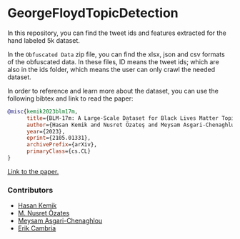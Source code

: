 # GeorgeFloydTopicDetection
In this repository, you can find the tweet ids and features extracted for the hand labeled 5k dataset.

In the `Obfuscated Data` zip file, you can find the xlsx, json and csv formats of the obfuscated data. In these files, ID means the tweet ids; which are also in the ids folder, which means the user can only crawl the needed dataset. 

In order to reference and learn more about the dataset, you can use the following bibtex and link to read the paper:

```bibtex
@misc{kemik2023blm17m,
      title={BLM-17m: A Large-Scale Dataset for Black Lives Matter Topic Detection on Twitter}, 
      author={Hasan Kemik and Nusret Özateş and Meysam Asgari-Chenaghlu and Erik Cambria},
      year={2023},
      eprint={2105.01331},
      archivePrefix={arXiv},
      primaryClass={cs.CL}
}
```
[Link to the paper.](https://arxiv.org/abs/2105.01331)

### Contributors

- [Hasan Kemik](https://scholar.google.com/citations?hl=en&user=cuU1gNMAAAAJ)
- [M. Nusret Özateş](https://scholar.google.com/citations?user=MBf9L5kAAAAJ&hl=en&oi=ao)
- [Meysam Asgari-Chenaghlou](https://scholar.google.com/citations?user=dEwOhQoAAAAJ&hl=en)
- [Erik Cambria](https://scholar.google.com/citations?user=ilSYpW0AAAAJ&hl=en)
